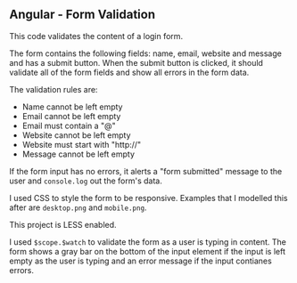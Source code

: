 ## Angular - Form Validation


This code validates the content of a login form.

The form contains the following fields: name, email, website and message and has a submit button. When the submit button is clicked, it should validate all of the form fields and show all errors in the form data. 

The validation rules are:

* Name cannot be left empty
* Email cannot be left empty
* Email must contain a "@"
* Website cannot be left empty
* Website must start with "http://"
* Message cannot be left empty

If the form input has no errors, it alerts a "form submitted" message to the user and `console.log` out the form's data.

I used CSS to style the form to be responsive. Examples that I modelled this after are `desktop.png` and `mobile.png`. 

This project is LESS enabled.

I used `$scope.$watch` to validate the form as a user is typing in content. The form shows a gray bar on the bottom of the input element if the input is left empty as the user is typing and an error message if the input contianes errors. 